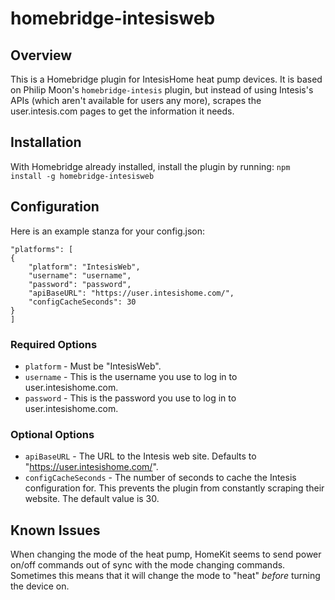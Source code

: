 # homebridge-intesisweb

## Overview

This is a Homebridge plugin for IntesisHome heat pump devices. It is based
on Philip Moon's `homebridge-intesis` plugin, but instead of using
Intesis's APIs (which aren't available for users any more), scrapes
the user.intesis.com pages to get the information it needs.

## Installation

With Homebridge already installed, install the plugin by running:
`npm install -g homebridge-intesisweb`

## Configuration

Here is an example stanza for your config.json:

    "platforms": [
	{
	    "platform": "IntesisWeb",
	    "username": "username",
	    "password": "password",
	    "apiBaseURL": "https://user.intesishome.com/",
	    "configCacheSeconds": 30
	}
    ]

### Required Options

* `platform` - Must be "IntesisWeb".
* `username` - This is the username you use to log in to user.intesishome.com.
* `password` - This is the password you use to log in to user.intesishome.com.

### Optional Options

* `apiBaseURL` - The URL to the Intesis web site.  Defaults to "https://user.intesishome.com/".
* `configCacheSeconds` - The number of seconds to cache the Intesis configuration for.  This prevents the plugin from constantly scraping their website.  The default value is 30.

## Known Issues

When changing the mode of the heat pump, HomeKit seems to send power
on/off commands out of sync with the mode changing commands. Sometimes
this means that it will change the mode to "heat" *before* turning
the device on.
